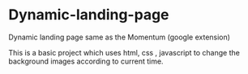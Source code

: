 # Dynamic-landing-page
Dynamic landing page same as the Momentum (google extension)  

This is a basic project which uses html, css , javascript to change the background images according to current time.



